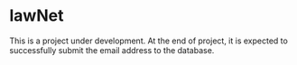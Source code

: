 # lawNet
This is a project under development.
At the end of project, it is expected to successfully submit the email address to the database. 
